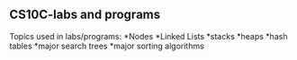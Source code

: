 ## CS10C-labs and programs
Topics used in labs/programs:
*Nodes
*Linked Lists
*stacks
*heaps
*hash tables
*major search trees 
*major sorting algorithms

